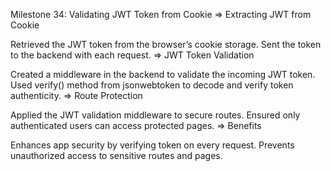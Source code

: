 Milestone 34: Validating JWT Token from Cookie 
=> Extracting JWT from Cookie

Retrieved the JWT token from the browser’s cookie storage.
Sent the token to the backend with each request.
=> JWT Token Validation

Created a middleware in the backend to validate the incoming JWT token.
Used verify() method from jsonwebtoken to decode and verify token authenticity.
=> Route Protection

Applied the JWT validation middleware to secure routes.
Ensured only authenticated users can access protected pages.
=> Benefits

Enhances app security by verifying token on every request.
Prevents unauthorized access to sensitive routes and pages.